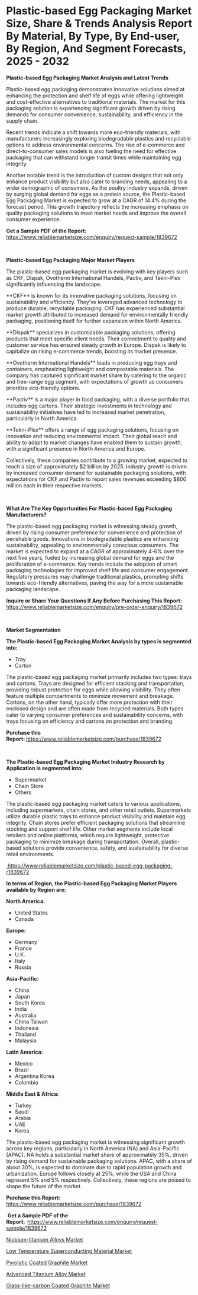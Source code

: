 <p><h1>Plastic-based Egg Packaging Market Size, Share & Trends Analysis Report By Material, By Type, By End-user, By Region, And Segment Forecasts, 2025 - 2032</h1></p><p><strong>Plastic-based Egg Packaging Market Analysis and Latest Trends</strong></p>
<p><p>Plastic-based egg packaging demonstrates innovative solutions aimed at enhancing the protection and shelf life of eggs while offering lightweight and cost-effective alternatives to traditional materials. The market for this packaging solution is experiencing significant growth driven by rising demands for consumer convenience, sustainability, and efficiency in the supply chain.</p><p>Recent trends indicate a shift towards more eco-friendly materials, with manufacturers increasingly exploring biodegradable plastics and recyclable options to address environmental concerns. The rise of e-commerce and direct-to-consumer sales models is also fueling the need for effective packaging that can withstand longer transit times while maintaining egg integrity. </p><p>Another notable trend is the introduction of custom designs that not only enhance product visibility but also cater to branding needs, appealing to a wider demographic of consumers. As the poultry industry expands, driven by surging global demand for eggs as a protein source, the Plastic-based Egg Packaging Market is expected to grow at a CAGR of 14.4% during the forecast period. This growth trajectory reflects the increasing emphasis on quality packaging solutions to meet market needs and improve the overall consumer experience.</p></p>
<p><strong>Get a Sample PDF of the Report:&nbsp;</strong> <a href="https://www.reliablemarketsize.com/enquiry/request-sample/1839672?utm_campaign=2034&utm_medium=2&utm_source=Github&utm_content=ia&utm_term=03042025&utm_id=plastic-based-egg-packaging">https://www.reliablemarketsize.com/enquiry/request-sample/1839672</a></p>
<p>&nbsp;</p>
<p><strong>Plastic-based Egg Packaging Major Market Players</strong></p>
<p><p>The plastic-based egg packaging market is evolving with key players such as CKF, Dispak, Ovotherm International Handels, Pactiv, and Tekni-Plex significantly influencing the landscape.</p><p>**CKF** is known for its innovative packaging solutions, focusing on sustainability and efficiency. They’ve leveraged advanced technology to produce durable, recyclable packaging. CKF has experienced substantial market growth attributed to increased demand for environmentally friendly packaging, positioning itself for further expansion within North America.</p><p>**Dispak** specializes in customizable packaging solutions, offering products that meet specific client needs. Their commitment to quality and customer service has ensured steady growth in Europe. Dispak is likely to capitalize on rising e-commerce trends, boosting its market presence.</p><p>**Ovotherm International Handels** leads in producing egg trays and containers, emphasizing lightweight and compostable materials. The company has captured significant market share by catering to the organic and free-range egg segment, with expectations of growth as consumers prioritize eco-friendly options.</p><p>**Pactiv** is a major player in food packaging, with a diverse portfolio that includes egg cartons. Their strategic investments in technology and sustainability initiatives have led to increased market penetration, particularly in North America.</p><p>**Tekni-Plex** offers a range of egg packaging solutions, focusing on innovation and reducing environmental impact. Their global reach and ability to adapt to market changes have enabled them to sustain growth, with a significant presence in North America and Europe.</p><p>Collectively, these companies contribute to a growing market, expected to reach a size of approximately $2 billion by 2025. Industry growth is driven by increased consumer demand for sustainable packaging solutions, with expectations for CKF and Pactiv to report sales revenues exceeding $800 million each in their respective markets.</p></p>
<p>&nbsp;</p>
<p><strong>What Are The Key Opportunities For Plastic-based Egg Packaging Manufacturers?</strong></p>
<p><p>The plastic-based egg packaging market is witnessing steady growth, driven by rising consumer preference for convenience and protection of perishable goods. Innovations in biodegradable plastics are enhancing sustainability, appealing to environmentally conscious consumers. The market is expected to expand at a CAGR of approximately 4-6% over the next five years, fueled by increasing global demand for eggs and the proliferation of e-commerce. Key trends include the adoption of smart packaging technologies for improved shelf life and consumer engagement. Regulatory pressures may challenge traditional plastics, prompting shifts towards eco-friendly alternatives, paving the way for a more sustainable packaging landscape.</p></p>
<p><strong>Inquire or Share Your Questions If Any Before Purchasing This Report:</strong> <a href="https://www.reliablemarketsize.com/enquiry/pre-order-enquiry/1839672?utm_campaign=2034&utm_medium=2&utm_source=Github&utm_content=ia&utm_term=03042025&utm_id=plastic-based-egg-packaging">https://www.reliablemarketsize.com/enquiry/pre-order-enquiry/1839672</a></p>
<p>&nbsp;</p>
<p><strong>Market Segmentation</strong></p>
<p><strong>The Plastic-based Egg Packaging Market Analysis by types is segmented into:</strong></p>
<p><ul><li>Tray</li><li>Carton</li></ul></p>
<p><p>The plastic-based egg packaging market primarily includes two types: trays and cartons. Trays are designed for efficient stacking and transportation, providing robust protection for eggs while allowing visibility. They often feature multiple compartments to minimize movement and breakage. Cartons, on the other hand, typically offer more protection with their enclosed design and are often made from recycled materials. Both types cater to varying consumer preferences and sustainability concerns, with trays focusing on efficiency and cartons on protection and branding.</p></p>
<p><strong>Purchase this Report:&nbsp;</strong><a href="https://www.reliablemarketsize.com/purchase/1839672?utm_campaign=2034&utm_medium=2&utm_source=Github&utm_content=ia&utm_term=03042025&utm_id=plastic-based-egg-packaging">https://www.reliablemarketsize.com/purchase/1839672</a></p>
<p>&nbsp;</p>
<p><strong>The Plastic-based Egg Packaging Market Industry Research by Application is segmented into:</strong></p>
<p><ul><li>Supermarket</li><li>Chain Store</li><li>Others</li></ul></p>
<p><p>The plastic-based egg packaging market caters to various applications, including supermarkets, chain stores, and other retail outlets. Supermarkets utilize durable plastic trays to enhance product visibility and maintain egg integrity. Chain stores prefer efficient packaging solutions that streamline stocking and support shelf life. Other market segments include local retailers and online platforms, which require lightweight, protective packaging to minimize breakage during transportation. Overall, plastic-based solutions provide convenience, safety, and sustainability for diverse retail environments.</p></p>
<p><a href="https://www.reliablemarketsize.com/plastic-based-egg-packaging-r1839672?utm_campaign=2034&utm_medium=2&utm_source=Github&utm_content=ia&utm_term=03042025&utm_id=plastic-based-egg-packaging">&nbsp;https://www.reliablemarketsize.com/plastic-based-egg-packaging-r1839672</a></p>
<p><strong>In terms of Region, the Plastic-based Egg Packaging Market Players available by Region are:</strong></p>
<p>
    <p> <strong> North America: </strong>
        <ul>
            <li>United States</li>
            <li>Canada</li>
        </ul>
        </p> 
    <p> <strong> Europe: </strong>
        <ul>
            <li>Germany</li>
            <li>France</li>
            <li>U.K.</li>
            <li>Italy</li>
            <li>Russia</li>
        </ul>
        </p> 
    <p> <strong> Asia-Pacific: </strong>
        <ul>
            <li>China</li>
            <li>Japan</li>
            <li>South Korea</li>
            <li>India</li>
            <li>Australia</li>
            <li>China Taiwan</li>
            <li>Indonesia</li>
            <li>Thailand</li>
            <li>Malaysia</li>
        </ul>
        </p> 
    <p> <strong> Latin America: </strong>
        <ul>
            <li>Mexico</li>
            <li>Brazil</li>
            <li>Argentina Korea</li>
            <li>Colombia</li>
        </ul>
        </p> 
    <p> <strong> Middle East & Africa: </strong>
        <ul>
            <li>Turkey</li>
            <li>Saudi</li>
            <li>Arabia</li>
            <li>UAE</li>
            <li>Korea</li>
        </ul>
    </p>
    </p>
<p><p>The plastic-based egg packaging market is witnessing significant growth across key regions, particularly in North America (NA) and Asia-Pacific (APAC). NA holds a substantial market share of approximately 35%, driven by rising demand for sustainable packaging solutions. APAC, with a share of about 30%, is expected to dominate due to rapid population growth and urbanization. Europe follows closely at 25%, while the USA and China represent 5% and 5% respectively. Collectively, these regions are poised to shape the future of the market.</p></p>
<p><strong>Purchase this Report: </strong><a href="https://www.reliablemarketsize.com/purchase/1839672?utm_campaign=2034&utm_medium=2&utm_source=Github&utm_content=ia&utm_term=03042025&utm_id=plastic-based-egg-packaging">https://www.reliablemarketsize.com/purchase/1839672</a></p>
<p>&nbsp;<strong>Get a Sample PDF of the Report:&nbsp;&nbsp;</strong><a href="https://www.reliablemarketsize.com/enquiry/request-sample/1839672?utm_campaign=2034&utm_medium=2&utm_source=Github&utm_content=ia&utm_term=03042025&utm_id=plastic-based-egg-packaging">https://www.reliablemarketsize.com/enquiry/request-sample/1839672</a></p>
<p><strong></strong></p>
<p><p><a href="https://github.com/ernierintzfu/Market-Research-Report-List-1/blob/main/niobium-titanium-alloys-market.md?utm_campaign=2034&utm_medium=2&utm_source=Github&utm_content=ia&utm_term=03042025&utm_id=plastic-based-egg-packaging">Niobium-titanium Alloys Market</a></p><p><a href="https://github.com/kielbledeni0/Market-Research-Report-List-1/blob/main/low-temperature-superconducting-material-market.md?utm_campaign=2034&utm_medium=2&utm_source=Github&utm_content=ia&utm_term=03042025&utm_id=plastic-based-egg-packaging">Low Temperature Superconducting Material Market</a></p><p><a href="https://github.com/janustabarf2/Market-Research-Report-List-1/blob/main/pyrolytic-coated-graphite-market.md?utm_campaign=2034&utm_medium=2&utm_source=Github&utm_content=ia&utm_term=03042025&utm_id=plastic-based-egg-packaging">Pyrolytic Coated Graphite Market</a></p><p><a href="https://github.com/grevecodeeol/Market-Research-Report-List-1/blob/main/advanced-titanium-alloy-market.md?utm_campaign=2034&utm_medium=2&utm_source=Github&utm_content=ia&utm_term=03042025&utm_id=plastic-based-egg-packaging">Advanced Titanium Alloy Market</a></p><p><a href="https://github.com/calizlewin2f/Market-Research-Report-List-1/blob/main/glass-like-carbon-coated-graphite-market.md?utm_campaign=2034&utm_medium=2&utm_source=Github&utm_content=ia&utm_term=03042025&utm_id=plastic-based-egg-packaging">Glass-like-carbon Coated Graphite Market</a></p></p>